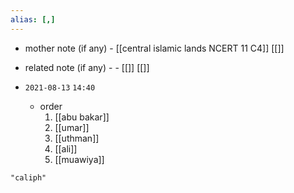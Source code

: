 ```yaml
---
alias: [,]
---
```

- mother note (if any)
		- [[central islamic lands NCERT 11 C4]] [[]]
- related note (if any) -
		- [[]] [[]]


- `2021-08-13`  `14:40`
	- order
		1. [[abu bakar]]
		2. [[umar]]
		3. [[uthman]]
		4. [[ali]]
		5. [[muawiya]]

```query
"caliph"
```
